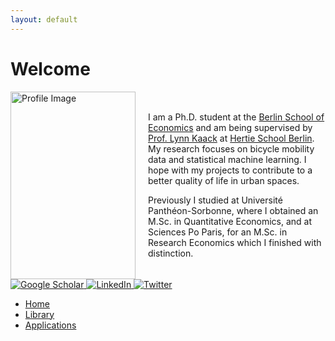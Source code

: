 ```yaml
---
layout: default
---
```

# Welcome

<div style="display: flex; align-items: center;">
    <img src="assets/KaiserSilke_profil.JPG" alt="Profile Image" width="200" height="300" style="margin-right: 20px;">
    <div>
        <p>
            I am a Ph.D. student at the <a href="https://berlinschoolofeconomics.de/home">Berlin School of Economics</a>  and am being supervised by
            <a href="https://lynnkaack.com/index.html">Prof. Lynn Kaack</a> at
            <a href="https://www.hertie-school.org/en/datasciencelab/people/profile/person/kaiser">Hertie School Berlin</a>.
            My research focuses on bicycle mobility data and statistical machine learning. I hope with my projects
            to contribute to a better quality of life in urban spaces.
        </p>
        <p>
            Previously I studied at Université Panthéon-Sorbonne, where I obtained an M.Sc. in Quantitative Economics,
            and at Sciences Po Paris, for an M.Sc. in Research Economics which I finished with distinction.
        </p>
    </div>
</div>

<a href="[https://scholar.google.com/citations/your-profile-id](https://scholar.google.de/citations?user=gcnnM8IAAAAJ&hl=de&oi=sra)">
  <img src="url-to-google-scholar-icon" alt="Google Scholar">
</a>

<a href="www.linkedin.com/in/silke-kaiser">
  <img src="url-to-linkedin-icon" alt="LinkedIn">
</a>

<a href="https://twitter.com/S_K_Kaiser">
  <img src="url-to-twitter-icon" alt="Twitter">
</a>

<ul class="nav nav-pills nav-stacked">
  <li class="active"><a href="#"><i class="fa fa-google fa-5x"></i> Home</a></li>
  <li><a href="#"><i class="fa fa-linkedin fa-5x"></i> Library</a></li>
  <li><a href="#"><i class="fa fa-twitter fa-5x"></i> Applications</a></li>
</ul>

